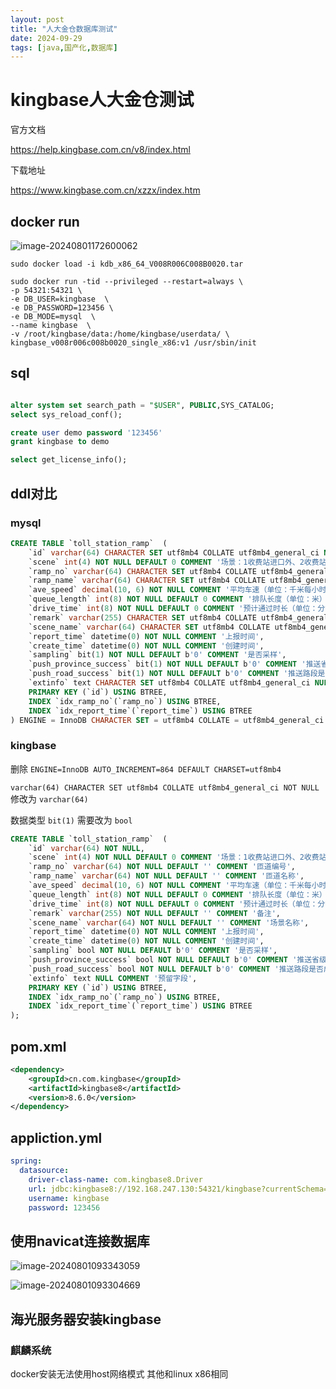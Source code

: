 ```yaml
---
layout: post
title: "人大金仓数据库测试"
date: 2024-09-29
tags: [java,国产化,数据库]
---
```

# kingbase人大金仓测试

官方文档

https://help.kingbase.com.cn/v8/index.html

下载地址

https://www.kingbase.com.cn/xzzx/index.htm

## docker run



![image-20240801172600062](https://s3.cdn.q1sj.cn/2024/08/58a2afb7f1326aa76c7e14b37a6b0d4b.png)



```shell
sudo docker load -i kdb_x86_64_V008R006C008B0020.tar

sudo docker run -tid --privileged --restart=always \
-p 54321:54321 \
-e DB_USER=kingbase  \
-e DB_PASSWORD=123456 \
-e DB_MODE=mysql  \
--name kingbase  \
-v /root/kingbase/data:/home/kingbase/userdata/ \
kingbase_v008r006c008b0020_single_x86:v1 /usr/sbin/init
```
## sql

```sql

alter system set search_path = "$USER", PUBLIC,SYS_CATALOG;
select sys_reload_conf();

create user demo password '123456'
grant kingbase to demo

select get_license_info();
```

## ddl对比

### mysql

```sql
CREATE TABLE `toll_station_ramp`  (
    `id` varchar(64) CHARACTER SET utf8mb4 COLLATE utf8mb4_general_ci NOT NULL,
    `scene` int(4) NOT NULL DEFAULT 0 COMMENT '场景：1收费站进口外、2收费站进口内、3收费站出口外、4收费站出口内',
    `ramp_no` varchar(64) CHARACTER SET utf8mb4 COLLATE utf8mb4_general_ci NOT NULL DEFAULT '' COMMENT '匝道编号',
    `ramp_name` varchar(64) CHARACTER SET utf8mb4 COLLATE utf8mb4_general_ci NOT NULL DEFAULT '' COMMENT '匝道名称',
    `ave_speed` decimal(10, 6) NOT NULL COMMENT '平均车速（单位：千米每小时）',
    `queue_length` int(8) NOT NULL DEFAULT 0 COMMENT '排队长度（单位：米）',
    `drive_time` int(8) NOT NULL DEFAULT 0 COMMENT '预计通过时长（单位：分钟）',
    `remark` varchar(255) CHARACTER SET utf8mb4 COLLATE utf8mb4_general_ci NOT NULL DEFAULT '' COMMENT '备注',
    `scene_name` varchar(64) CHARACTER SET utf8mb4 COLLATE utf8mb4_general_ci NOT NULL DEFAULT '' COMMENT '场景名称',
    `report_time` datetime(0) NOT NULL COMMENT '上报时间',
    `create_time` datetime(0) NOT NULL COMMENT '创建时间',
    `sampling` bit(1) NOT NULL DEFAULT b'0' COMMENT '是否采样',
    `push_province_success` bit(1) NOT NULL DEFAULT b'0' COMMENT '推送省级是否成功',
    `push_road_success` bit(1) NOT NULL DEFAULT b'0' COMMENT '推送路段是否成功',
    `extinfo` text CHARACTER SET utf8mb4 COLLATE utf8mb4_general_ci NULL COMMENT '预留字段',
    PRIMARY KEY (`id`) USING BTREE,
    INDEX `idx_ramp_no`(`ramp_no`) USING BTREE,
    INDEX `idx_report_time`(`report_time`) USING BTREE
) ENGINE = InnoDB CHARACTER SET = utf8mb4 COLLATE = utf8mb4_general_ci COMMENT = '匝道数据记录表' ROW_FORMAT = Dynamic;
```

### kingbase

删除 `ENGINE=InnoDB AUTO_INCREMENT=864 DEFAULT CHARSET=utf8mb4`

`varchar(64) CHARACTER SET utf8mb4 COLLATE utf8mb4_general_ci NOT NULL` 修改为 `varchar(64)`

数据类型 `bit(1)` 需要改为 `bool`

```sql
CREATE TABLE `toll_station_ramp`  (
    `id` varchar(64) NOT NULL,
    `scene` int(4) NOT NULL DEFAULT 0 COMMENT '场景：1收费站进口外、2收费站进口内、3收费站出口外、4收费站出口内',
    `ramp_no` varchar(64) NOT NULL DEFAULT '' COMMENT '匝道编号',
    `ramp_name` varchar(64) NOT NULL DEFAULT '' COMMENT '匝道名称',
    `ave_speed` decimal(10, 6) NOT NULL COMMENT '平均车速（单位：千米每小时）',
    `queue_length` int(8) NOT NULL DEFAULT 0 COMMENT '排队长度（单位：米）',
    `drive_time` int(8) NOT NULL DEFAULT 0 COMMENT '预计通过时长（单位：分钟）',
    `remark` varchar(255) NOT NULL DEFAULT '' COMMENT '备注',
    `scene_name` varchar(64) NOT NULL DEFAULT '' COMMENT '场景名称',
    `report_time` datetime(0) NOT NULL COMMENT '上报时间',
    `create_time` datetime(0) NOT NULL COMMENT '创建时间',
    `sampling` bool NOT NULL DEFAULT b'0' COMMENT '是否采样',
    `push_province_success` bool NOT NULL DEFAULT b'0' COMMENT '推送省级是否成功',
    `push_road_success` bool NOT NULL DEFAULT b'0' COMMENT '推送路段是否成功',
    `extinfo` text NULL COMMENT '预留字段',
    PRIMARY KEY (`id`) USING BTREE,
    INDEX `idx_ramp_no`(`ramp_no`) USING BTREE,
    INDEX `idx_report_time`(`report_time`) USING BTREE
);
```



## pom.xml

```xml
<dependency>
    <groupId>cn.com.kingbase</groupId>
    <artifactId>kingbase8</artifactId>
    <version>8.6.0</version>
</dependency>
```



## appliction.yml

```yaml
spring:
  datasource:
    driver-class-name: com.kingbase8.Driver
    url: jdbc:kingbase8://192.168.247.130:54321/kingbase?currentSchema=public,sys_catalog&useSSL=false
    username: kingbase
    password: 123456
```



## 使用navicat连接数据库

![image-20240801093343059](https://s3.cdn.q1sj.cn/2024/08/1d11ecd2189e7323cf1c1b6d7dff45cc.png)

![image-20240801093304669](https://s3.cdn.q1sj.cn/2024/08/bb9f1b9a783be1052bc97be5dbf15725.png)





## 海光服务器安装kingbase

### 麒麟系统

docker安装无法使用host网络模式  其他和linux x86相同





